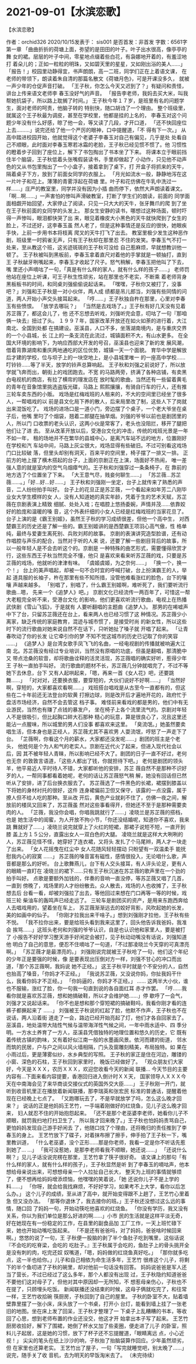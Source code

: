 # 2021-09-01【水滨恋歌】



【水滨恋歌】



作者：orchid326 2020/10/15发表于： sis001 是否首发：非首发 字数：6561字
第一章
「曲曲折折的荷塘上面，弥望的是田田的叶子。叶子出水很高，像亭亭的舞 女的裙。层层的叶子中间，零星地点缀着些白花，有袅娜地开着的，有羞涩地打 着朵儿的；正如一粒粒的明珠，又如碧天里的星星，又如刚出浴的美人……」
「报告！」校园里动静得宜，书声朗朗，高一二班，同学们正在上着语文课， 在老师的带领下，朗读着朱自清的那篇名散文《荷塘月色》，可是开课没多久， 就被一声少年的仓促声音打破。
「王子秋，你怎么今天又迟到了？」有疑问和责怪，讲台上传来语文老师李 春玉没好气的声音。
「报告李老师，我妈去买大米，叫我帮她抗袋子，所以路上耽搁了时间。」
王子秋今年１７岁，是班里有名的问题学生，面对老师的呵责，他脑子转的 特别快，随口胡诌了一个理由。
整个班级里，就属这个王子秋最为调皮，甚至在学校里，他都是挂的上名的， 李春玉对这个问题少年没有什么好感，晾了他一会，等又读了几段，才开口道， 「还不快回座位上去………」说完还给了他一个严厉的眼神，口中提醒道，「不 得有下一次。」
从高中踏进校园开始，他就觉得这个老婆子李春玉对自己有偏见，几乎是处 处看自己不顺眼，此时面对李春玉寒若冰霜的老脸，王子秋已经见惯不惯了。他 习惯性的瞪着步子回到了座位上，解下了书包掏出了书本坐了下来。
将课本立于眼前挡住半个脑袋，王子秋低着头张嘴假装读书，手里却做起了 小动作，只见他不动声色的又从书包里掏出了一个小盒子，接着拿到了桌下，打 开盒子将抓来的天牛，隔着桌子下方，放到了前面女同学的衣服上。
「月光如流水一般，静静地泻在这一片叶子和花上。薄薄的青雾浮起在荷塘 里。叶子和花仿佛在牛乳中洗过一样……」庄严的教室里，同学并没有因为小插 曲而停下，依然大声朗读着课文。
「啊…啊……」一声害怕的惨叫声滑破教室，打断了学生们的朗读，前面的 同学面面相觑开始回望，大家停止了阅读，只见一只大大的天牛，张牙舞爪的爬 到了坐在王子秋前面的女同学的头发上。
那女生安静的读书，哪想过这种场面，顿时吓得一声惨叫，眼泪都快哭了出 来，眼见着橡皮大小黑色的天牛就快爬到了女生的脸上，不过还好，这李春玉虽 然人老了，但是这种事情还是反应的很快，她眼疾手快，上前一步用书本将枝离 爬叉的天牛打飞了出去。
教室里极少发生这种恶作剧，班级里一时鸦雀无声，只有王子秋却在那里忍 不住的发笑。李春玉气不打一处来，至从教这个班，这劣迹斑斑的王子秋可没给 自己惹麻烦，早就想教训他一顿了。
王子秋被叫到黑板前，李春玉拿着直尺对着他的手掌就是一顿抽打，直到王 子秋龇牙咧嘴起来，李春玉才收起了尺子。怒气稍解，李春玉把他叫了下去，嘴 里还小声嘀咕了一句，「真是有什么样的家人，就有什么样的孩子……」
老师罚他站在座位上听课，可王子秋生性顽劣，站在那里也不老实，不断乘 着老师背身黑板板书的时间，和同桌刘强偷偷说起话来。
「嘿嘿，子秋你又被打了，没事吧？」刘强和王子秋是一对小伙伴，两人成 绩都是吊儿郎当，刘强有些同情的问道，两人开始小声交头接耳起来。
「哼……」王子秋独自杵在那里，心里对李春玉有些愤恨。
「放学去哪玩？」
「当然是去戏场了。」王子秋有好几天没有见着苏芷薇了，都这会儿了，他 还不忘想去听戏，刘强听完会意，叨咕了一句『那咱俩一块去』扭过了头。
１９９７年，国家改革开放还在如火如荼的进行着，大江南北、全国到处都 在搞建设。巫溪县，人口不多，坐落湖南境内，是与重庆交界的一个小县城，长 江上的一条支流在此流过，城镇面积不大，有山水更多。
在全国大环境的影响下，为响应西部大开发的号召，巫溪县也迎来了新的发 展风潮，借着背靠湖南和重庆两地通吃的区位优势，城镇一天一个面貌。
育华中学是解放后才建的学校，位与坝子上的一块空地上，是小县城里唯一 的一座高中学校……
叮铃铃……等了半天，放学的铃声总算响起。
王子秋和刘强之前说好了，所以放学就飞奔而出，朝街上的戏团跑去。不宽 的马路两旁，挤满了各种店铺，有卖黑白电视机的商店，有拉了横帘的理发店在 放时髦的歌曲，当然还有一些留着黄毛的青年在音象馆里挑选盗版光碟，马路上 熙熙攘攘，有骑自行车的行人，还有推三轮车卖东西的小贩。
戏场是红梅戏班的人租来的，不大的空间里已经坐了很多人，一帮唱戏的以 前是县文化局下养的散人，后来局里改了制，这些人下了岗就出来混饭吃了。
戏场的进场口是一道小门，旁边摆了个桌子，一个老大爷坐在桌子后，他嘴 里叼了个烟袋，翘着二郎腿在抽旱烟。刘强的爷爷以前也是剧团里的人，所以门 口收票的老头认识，这两小伙是常客了，老头也没阻拦，移开了腿把他们让了进 去。
至从改革开放以后，受港台文化的冲击，传统的戏班光景是一年不如一年， 租的场地并不在繁华的县城中心，是离汽车站不远的地方，位置刚好在学校和汽 车站中间，马路上灰尘很大，戏场显得有些破旧。不过可别看这戏场门口比较破 落，但里头却别有洞天，百来平的空间里，椅子摆了一排又一排。
正前方的地上摆了横木搭起的台子，上面的京剧正在上演，场面好不热闹， 唯一差强人意的就是室内的空气乌烟瘴气的。王子秋和刘强穿过一条条椅子，在 靠前的地方选了个位置坐了下来。
「大王意气尽，贱妾何聊生……」
「苏芷薇…苏芷薇……。」「好…好…好……」
王子秋和刘强刚一坐定，台子上就传来了熟悉的声音，二人纷纷拍手叫好。
台子上的花旦正是苏芷薇，一个看起来如年芳二八刚毕业女大学生模样的女 人，没有人知道她的真实年龄，凭着于生的艺术天赋，苏芷薇在京剧表演上精致 细腻、处处入戏；在唱腔上悠扬委婉，声情并茂……依靠姣好的脸庞和温暖的嗓 音，这个外表纤细的小女人已经是红梅戏班的当家花旦了。
台子上演的是《霸王别姬》，虽然王子秋的学习成绩很差，但他一个高中生， 对西楚霸王的历史还是了解一些的。霸王别姬讲的是西楚霸王项羽心高气傲，性 格单纯，最终与爱妻生离死别、兵败刘邦的故事。
京剧的表演讲究造型脸谱，还有动作唱腔与声乐的配合，当然对于听的人来 说，还要了解一些剧目背后的故事，所以一般年轻人是不会去听这个的。京剧是 一种特殊的曲艺形式，需要懂得欣赏才行，这些东西王子秋当然完全不懂，他只 是喜欢来看来听苏芷薇的戏，只要是苏芷薇的戏场，他就听的津津有味。
「虞姬虞姬，为之奈何……」
「换一个，换一个！」
台上的美声唱起，却被一句不合时宜的呼喊打破，台上扮演霸王的人，举起 道具服的长袖子，杵在那里有些不知所措，没管他难看涨红的脸色，台下的嚷嚷 声越来越多。
「别唱了，别唱了，什么霸王别姬啊，难听死了，我们要听流行歌曲…嗯， 先来一个《追梦人》吧。」
京剧文化已经流传一两百年了，可惜这一帮大老粗完全听不来，受港台文化 的影响，他们更喜欢听流行歌曲，电视上在热播武侠剧《雪山飞狐》，于是就有 人要听翻唱的主题曲《追梦人》。
那男的在唏嘘声中下了台，只留苏芷薇还在台上，看来两人也已经习惯了这 种情况。苏芷薇少小离家，缺乏传统的家庭教育，混迹与城市惯了，是接受时尚 的新女性，所以这些时下的流行歌曲对她来说自然不在话下，只听她扯了嗓子就 开唱了起来。
「让青春吹动了你的长发
让它牵引你的梦
不知不觉这城市的历史已记取了你的笑容
……」
《追梦人》是台湾女歌手凤飞飞的名曲，一经电视剧的传播就被响遍大江南 北。苏芷薇没有经过专业培训，当然没有原唱的功底，但虽是翻唱，那清脆中又 带点沧桑的软音，却将歌曲诠释的活灵活现，苏芷薇唱的确实好听，惹得少年王 子秋一直拍手叫好。
流行歌曲的题材不长，苏芷薇几分钟就唱完了，不过不等她下去休息，台下 又有人起哄起来，「嗯，再来一首《女人花》吧，还要跳舞……」
「对对对，还要换衣服，要穿短的，大伙们说好不好啊……」
「当然好啊，穿短的，大家都喜欢看啊……」
戏班搭台唱戏是从古至今一直都有的，但这些在二十年前还无法登台的软黄 打擦边球，则是改开后才遍地开花的，政府忙于盘活市场经济，自然不会去管这 档子事。
难怪前来看戏的都是男的，他们中有无业游民，当然也有赚了点钱的暴发户， 坐在椅子上各个流里流气的。京剧对年轻人不是很吸引，但比起胸口碎大石那种 糙心的玩意，算是很良心了，况且这里还能沾一点腥味，所以城里的男人们没事 都喜欢来这里。
「臭流氓。」她虽然要卖唱生活，但本身也是正经人，苏芷薇尤其不喜欢男 人耍流氓，哼怒了一声走下了台。
「芷薇啊，你看这个月的薪水，大家都还没发呢……」剧团的班主是个老头， 他姓何是个为人和气的老实人。京剧在近代火了起来，但进入现代社会以后，因 其不被年轻人青睐，所以影响已经不大了。剧团的日子一直不好过，老何也无奈 的敦敦言语道，「这些人都出了钱，你就担待下吧。」
老何是剧团的领头羊，他平易近人平时待人不错，大家都听他的安排，苏芷 薇自然不是那种不识好歹的人，一帮同事都看着她呢，老何的话让苏芷薇怒气稍 解，她没有回话但已然听从了安排，进了后台换衣服去了。
苏芷薇选了一件黑色的长裙，裙摆到膝盖以下将她的身材衬托的很好，这件 连身裙偏前卫但又保守，该露的一点没露，属于撩人但不给人吃的那种。至从改 开后，黄色产业就刹不住了，仿佛一夜之间，解放前的楼凤又回来了，苏芷薇虽 然对这些事看得开，但她还不至于是那种需要卖肉的人。
「芷薇，我没你会唱，你唱我跳就行了……」凌晓兰是苏芷薇的搭档，也是 她生活中的闺蜜，为人开放不拘小节，「你还没结婚呢，知道你不喜欢，我来跳 舞就好了……」凌晓兰说完就穿上了火红的短裙，那裙子说短不短，一直开到膝 盖上方１５公分，直露出女人一双白色的大腿。
凌晓兰就是这样大大咧咧的人，苏芷薇见怪不怪，她穿好了连衣裙，又将头 发扎了个马尾辫，两人才一块走了出来。
「女人花摇曳在红尘中
女人花随风轻轻摆动
只盼望有一双温柔手
能抚慰我内心的寂寞
……」
苏芷薇的嗓音富有磁性，感情很投入，无论唱什么歌，声音都是那么的好听。
台上歌舞燕儿，台下有人交头接耳，有人评头论足，更有人的眼睛一直盯在 凌晓兰的裙下……只有王子秋沉迷在苏芷薇的歌声里在一个劲的拍手叫好。
点歌是要额外加钱的，伴奏的音响一直没停，等苏芷薇又唱了几首，一直到 傍晚了，戏场里的人才纷纷散去。众人散去，戏场的人也收摊了，王子秋想去后 台看一看，却被刘强拉了出去，等他回过来想在门口再等一等的时候，戏班三轮 柴油车的轰鸣声已经走远了。
三轮车是剧团买的资产，是用来东跑西奔给人去唱戏用的，望着坐在车上， 苏芷薇渐渐远去的姣好背影，风吹起她的长发，美的如画中的仙子。
「你刚才拉我出来干啥子。」想到刘强刚才拉他，王子秋有些不悦。
「我不拉你出来，要是给班头看到我来这里了，回头他告诉我爸妈，我准会 挨骂……」这班头老何和刘强的爷爷认识，自是也认识他和家里人，要是被打了 小报告不好好学习整天游手好闲定会被打，见子秋动动嘴没有话说，刘强知道他 明白了自己的意思，便忍不住嘀咕了一句道，「不过那凌晓兰今天穿的可真漂亮 啊。」
「苏芷薇才是最漂亮的。」
刘强刚说完就被王子秋呛了一句，他们这个年纪的少年正是要强的时候，像 是要表现出压倒对方一样，刘强不甘心的冲口而出道，「那个苏芷薇啊，我妈说 她不正经。」
这王子秋平时就是个不安分的人，自然也抬高了嗓音，「你妈才不正经。」
「我说苏芷薇，又没说你妈，你扯我妈干什么，我看你妈才不正经。」
「你妈逼的，你妈才不正经。」
……
这两半大小伙，谁也不服输，涨红了脸，你一句我一句直到说的各自面红耳 赤才作罢。
「哼……我看你就是喜欢苏芷薇，想和她搞破鞋，所以才会维护她……」停 歇呼了一会气，刘强才又说起话来。
「你不也是想和那个穿短裙的搞破鞋吗，我看你刚才看的连裤子都撅起来了 ……」
刘强被王子秋说的红起了脸，他默不作声，王子秋也不在说话，两人沿着街 道走了一会，路边已经开始亮起了灯，他们才各自回家去了。
巫溪县，地处温带大陆性气候与温带海洋性气候之间，一年中雨水适中、四 季分明。一方水土养育了一方人，巫溪县凭借独特的地理位置和悠久的历史，它 既有着传统古镇的韵味，又有着好似江南一般的水墨画风景。依河而建的街道， 邻水而筑的民居，户与户之间以风火墙相隔，门头及窗雕刻精美，布局独特。如 果在小雨过后，更是薄雾似纱，水乡典型的写照。
王子秋的家正是住在河边，雕镂的小窗、深色的石柱，王子秋回到家里时， 晚饭已经做好了。
「观众朋友们大家好，今天是ＸＸＸ，农历ＸＸＸ，欢迎您收看今天的新闻 联播…
今天节目的主要内容有…下面来看内容提要，香港回归进入倒计时ＸＸ天， 国家领导人ＸＸＸ今天在中南海会见了来华商谈交接仪式的英国外交大臣……」
王子秋刚一开门，就听到收音机里正在播放着新闻联播，那李瑞英和张宏民 标准的普通话，提醒着他现在已经晚上七点了。
「又跑哪玩去了，不是早就放学了吗，怎么这么晚才回来？」
说话的正是他妈妈王艺竹，一手端着刚做好的红烧鱼，见儿子这么晚才回来， 妇人就忍不住的开始抱怨起来。
「还不是那个老巫婆李老师，她看你儿子不顺眼，就罚我扫地打扫卫生了， 所以我才回来晚了。」王子秋也怕妈妈责骂自己，更怕妈妈发现自己游手好闲去 了，他随口找了个理由，还将晚归的责任推到了李春玉的身上。
王艺竹放下了碟子，对着抹布擦了擦手，伸手拍了王子秋一下，嘴里教训道， 「什么老巫婆，没个正形……那是你老师，我看一定是你不听话先惹到她了… …」
「我可没惹她，是那李老师看我不顺眼，她还说……」
「还说什么啊？」见儿子话没说完楞在那里，王艺竹拿了筷子很好奇。
语文课上的那句「有什么样的家人，就有什么样的孩子」，王子秋显然是听 到了李春玉的嘀咕声，他本想给母亲说出来，可想想母亲一个人拉扯自己长大， 整天为上班的事情就够烦了，便不想再给妈妈增添烦恼，他嘿嘿的笑着说，「她 还说你儿子不是上学的料……」
「你呀，就会给我找麻烦，不好好学习，如果考不上大学，看你以后怎么办。」
这个儿子的成绩，至从进了高中，就开始变得跟不上趟了，王艺竹心里着急 但又没办法。
「那等你退休了，我去接你的班。」王子秋还没想过这么远的事情，随口回 了妈妈一句，开始动筷吃他喜欢的红烧鱼。
「你没有学历，我又没有关系，你以为我们单位是那么好进的啊……」小市 民的生活就是这样平淡无奇，好在她现在有一份稳定的工作，在县里的副食品加 工厂工作，一天上班忙碌下来，她也开始动嘴吃饭起来。
「不是还有爸爸吗，对了妈妈，爸爸啥时候回来啊。」悠悠的说了一句，王 子秋便一股脑的剥了半个鱼肚子吃到嘴里，这俗话说『不会吃的吃脊梁，会吃的 吃肚子。』王子秋属于会吃的，鱼肚子上的骨头挑开全是没有刺的肉，吃完还奴 奴嘴道，「嗯，妈妈做的红烧鱼真好吃。」
「那你就多吃点，这一半也给你。」儿子和自己相依为命生活多年，王艺竹 很疼这个儿子，将剩下的半个鱼叨进了子秋的碗里，却对他前一句话没有回答。
妈妈说爸爸是军人还当了营长，不过已经过了这么多年，那个人都没有出现 过，王子秋隐约知道爸爸不要他们这对母子了，但他对其中原因却一无所知，不 想惹母亲伤心，子秋也不在提了，只顾埋头吃饭。
新闻联播还没结束的时候，这母子俩就吃完了，和往常一样，王艺竹收拾碗 筷厨房，子秋回到了自己的屋里。
子秋的卧室不大，贴着墙壁靠里摆了一张小床，床头放了一个书桌，打开小 台灯，能看到墙上挂了一张老旧的地图。坐在床上发了回呆，王子秋才整理了一 下桌子上乱糟糟的书本，等收回了心思，想到老师布置的作业还没交，他这才开 始拿出本子写了起来。
王艺竹厨房收拾好，解下了围裙，她倒了杯水又加了些麦圈，便走进了儿子 的卧室，照料儿子起居，这是她的习惯，放下了杯子还不忘提醒道，「眼睛离远 点，小心近视！」
尖尖的笔头在纸上沙沙的响，子秋抬了抬脑袋算作回应。少年虽然顽劣，但 在家里也还算老实。
王艺竹出了屋子，一句「写完就睡觉吧，别太晚了……」说完，随手关了收 音机，去为明天的早饭淘米去了。
（未完待续）



